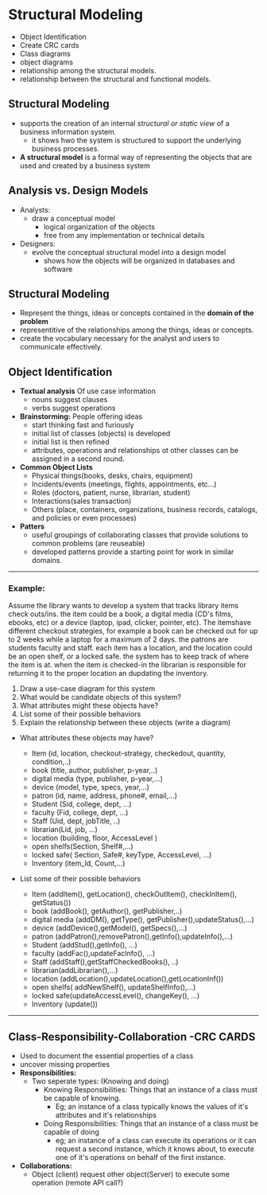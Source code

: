 # Structural Modeling
- Object Identification
- Create CRC cards
- Class diagrams
- object diagrams
- relationship among the structural models. 
- relationship between the structural and functional models. 

## Structural Modeling
- supports the creation of an internal *structural or static view* of a business information system. 
	- it shows hwo the system is structured to support the underlying business processes. 
- **A structural model** is a formal way of representing the objects that are used and created by a business system

## Analysis vs. Design Models
- Analysts: 
	- draw a conceptual model
		- logical organization of the objects
		- free from any implementation or technical details
- Designers:
	- evolve the conceptual structural model into a design model
		- shows how the objects will be organized in databases and software  

## Structural Modeling 
- Represent the things, ideas or concepts contained in the **domain of the problem**  
- representitive of the relationships among the things, ideas or concepts. 
- create the vocabulary necessary for the analyst and users to communicate effectively. 

## Object Identification
- **Textual analysis** Of use case information
	- nouns suggest clauses
	- verbs suggest operations
- **Brainstorming:** People offering ideas
	- start thinking fast and furiously
	- initial list of classes (objects) is developed
	- initial list is then refined
	- attributes, operations and relationships ot other classes can be assigned in a second round. 
- **Common Object Lists** 
	- Physical things(books, desks, chairs, equipment) 
	- Incidents/events (meetings, flights, appointments, etc...)
	- Roles (doctors, patient, nurse, librarian, student)
	- Interactions(sales transaction)
	- Others (place, containers, organizations, business records, catalogs, and policies or even processes)
- **Patters**
	- useful groupings of collaborating classes that provide solutions to common problems (are reuseable)
	- developed patterns provide a starting point for work in similar domains. 
	
---

### Example: 
Assume the library wants to develop a system that tracks library items check outs/ins. the item could be a book, a digital media (CD's films, ebooks, etc) or a device (laptop, ipad, clicker, pointer, etc). The itemshave different checkout strategies, for example a book can be checked out for up to 2 weeks while a laptop for a maximum of 2 days. the patrons are students faculty and staff. each item has a location, and the location could be an open shelf, or a locked safe. the system has to keep track of where the item is at. when the item is checked-in the librarian is responsible for returning it to the proper location an dupdating the inventory. 
1. Draw a use-case diagram for this system
2. What would be candidate objects of this system? 
3. What attributes might these objects have? 
4. List some of their possible behaviors
5. Explain the relationship between these objects (write a diagram)
 
- What attributes these objects may have? 
	- Item (id, location, checkout-strategy, checkedout, quantity, condition,..) 
	- book (title, author, publisher, p-year,..) 
	- digital media (type, publisher, p-year,…) 
	- device (model, type, specs, year,…) 
	- patron (id, name, address, phone#, email,…) 
	- Student (Sid, college, dept, …) 
	- faculty (Fid, college, dept, …) 
	- Staff (Uid, dept, jobTitle, ..) 
	- librarian(Lid, job,  …) 
	- location (building, floor, AccessLevel ) 
	- open shelfs(Section, Shelf#,…) 
	- locked safe( Section, Safe#, keyType, AccessLevel, …) 
	- Inventory (item_Id, Count,…)

- List some of their possible behaviors 
	- Item (addItem(), getLocation(), checkOutItem(), checkInItem(), getStatus()) 
	- book (addBook(), getAuthor(), getPublisher,..) 
	- digital media (addDM(), getType(), getPublisher(),updateStatus(),…) 
	- device (addDevice(),getModel(), getSpecs(),…) 
	- patron (addPatron(),removePatron(),getInfo(),updateInfo(),…) 
	- Student (addStud(),getInfo(), …) 
	- faculty (addFac(),updateFacInfo(), …) 
	- Staff (addStaff(),getStaffCheckedBooks(), ..) 
	- librarian(addLibrarian(),…) 
	- location (addLocation(),updateLocation(),getLocationInf()) 
	- open shelfs( addNewShelf(), updateShelfInfo(),…) 
	- locked safe(updateAccessLevel(), changeKey(), …) 
	- Inventory (update()) 


---

## Class-Responsibility-Collaboration -CRC CARDS
- Used to document the essential properties of a class
- uncover missing properties
- **Responsibilities:**
	- Two seperate types: (Knowing and doing) 
		- Knowing Responsibilities: Things that an instance of a class must be capable of knowing. 
			- Eg; an instance of a class typically knows the values of it's attributes and it's relationships
		- Doing Responsibilities: Things that an instance of a class must be capable of doing 
			- eg; an instance of a class can execute its operations or it can request a second instance, which it knows about, to execute one of it's operations on behalf of the first instance. 
- **Collaborations:**
	- Object (client) request other object(Server) to execute some operation (remote API call?)
	
